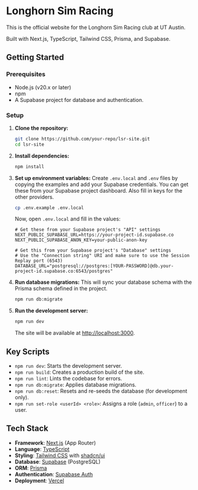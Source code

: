 # Longhorn Sim Racing

This is the official website for the Longhorn Sim Racing club at UT Austin.

Built with Next.js, TypeScript, Tailwind CSS, Prisma, and Supabase.

## Getting Started

### Prerequisites

- Node.js (v20.x or later)
- npm
- A Supabase project for database and authentication.

### Setup

1.  **Clone the repository:**
    ```bash
    git clone https://github.com/your-repo/lsr-site.git
    cd lsr-site
    ```

2.  **Install dependencies:**
    ```bash
    npm install
    ```

3.  **Set up environment variables:**
    Create `.env.local` and `.env` files by copying the examples and add your Supabase credentials. You can get these from your Supabase project dashboard. Also fill in keys for the other providers.

    ```bash
    cp .env.example .env.local
    ```

    Now, open `.env.local` and fill in the values:

    ```env
    # Get these from your Supabase project's "API" settings
    NEXT_PUBLIC_SUPABASE_URL=https://your-project-id.supabase.co
    NEXT_PUBLIC_SUPABASE_ANON_KEY=your-public-anon-key

    # Get this from your Supabase project's "Database" settings
    # Use the "Connection string" URI and make sure to use the Session Replay port (6543)
    DATABASE_URL="postgresql://postgres:[YOUR-PASSWORD]@db.your-project-id.supabase.co:6543/postgres"
    ```

4.  **Run database migrations:**
    This will sync your database schema with the Prisma schema defined in the project.
    ```bash
    npm run db:migrate
    ```

5.  **Run the development server:**
    ```bash
    npm run dev
    ```
    The site will be available at [http://localhost:3000](http://localhost:3000).

## Key Scripts

-   `npm run dev`: Starts the development server.
-   `npm run build`: Creates a production build of the site.
-   `npm run lint`: Lints the codebase for errors.
-   `npm run db:migrate`: Applies database migrations.
-   `npm run db:reset`: Resets and re-seeds the database (for development only).
-   `npm run set-role <userId> <role>`: Assigns a role (`admin`, `officer`) to a user.

## Tech Stack

-   **Framework**: [Next.js](https://nextjs.org/) (App Router)
-   **Language**: [TypeScript](https://www.typescriptlang.org/)
-   **Styling**: [Tailwind CSS](https://tailwindcss.com/) with [shadcn/ui](https://ui.shadcn.com/)
-   **Database**: [Supabase](https://supabase.com/) (PostgreSQL)
-   **ORM**: [Prisma](https://www.prisma.io/)
-   **Authentication**: [Supabase Auth](https://supabase.com/auth)
-   **Deployment**: [Vercel](https://vercel.com/)
